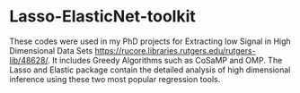 # Lasso-ElasticNet-toolkit

These codes were used in my PhD projects for Extracting low Signal in High Dimensional Data Sets https://rucore.libraries.rutgers.edu/rutgers-lib/48628/. It includes Greedy Algorithms such as CoSaMP and OMP.
The Lasso and Elastic package contain the detailed analysis of high dimensional inference using these two most popular regression tools.
